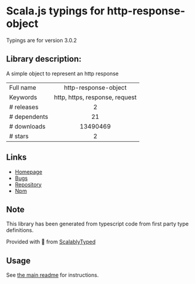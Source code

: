
# Scala.js typings for http-response-object

Typings are for version 3.0.2

## Library description:
A simple object to represent an http response

|                    |                 |
| ------------------ | :-------------: |
| Full name          | http-response-object |
| Keywords           | http, https, response, request |
| # releases         | 2 |
| # dependents       | 21 |
| # downloads        | 13490469 |
| # stars            | 2 |

## Links
- [Homepage](https://github.com/ForbesLindesay/http-response-object#readme)
- [Bugs](https://github.com/ForbesLindesay/http-response-object/issues)
- [Repository](https://github.com/ForbesLindesay/http-response-object)
- [Npm](https://www.npmjs.com/package/http-response-object)
    


## Note
This library has been generated from typescript code from first party type definitions.

Provided with :purple_heart: from [ScalablyTyped](https://github.com/oyvindberg/ScalablyTyped)

## Usage
See [the main readme](../../readme.md) for instructions.



